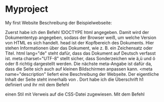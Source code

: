 # Myproject

My first Website
Beschreibung der Beispielwebseite:

Zuerst habe ich den Befehl !DOCTYPE html angegeben. Damit wird der Dokumententyp angegeben, sodass der Browser weiß, um welche Version von HTML
es sich handelt.
head ist der Kopfbereich des Dokuments. Hier stehen Informationen über das Dokument, wie z. B. ein Zeichensatz oder Titel.
html lang="de" steht dafür, dass das Dokument auf Deutsch verfasst ist.
meta charset="UTF-8" stellt sicher, dass Sonderzeichen wie ä,ü und ö oder ß richtig dargestellt werden.
Die nächste meta-Angabe ist dafür da, dass die Seite sich auch auf kleinen Bildschirmen anpassen kann.
<meta name="description" liefert eine Beschreibung der Webseite.
Der eigentliche Inhalt der Seite steht innerhalb von <body>. Dort habe ich die Überschrift h1 definiert und ihr mit dem Befehl
<link rel= "stylesheet" href="stil css"> einen Stil mit Verweis auf die CSS-Datei zugewiesen.
Mit dem Befehl <style> habe ich der Überschrift 1 direkt einen grauen Hintergrund hinzugefügt.
Die Befehle header, article, nav und main sind für die Struktur der Webseite hilfreich. Der Befehl header ist der Kopfbereich. Im Unterschied zu head
kann header Inhalte auf der Seite darstellen. 
Der Befehl <nav> ist für die Seitennavigation vorgesehen. Innerhalb des Befehls <nav> kommen die Besucher über die Links zu anderen Webseiten.
<main> stellt den Hauptteil der Webseite dar. Article Elemente sind Inhalte, die auch eigenständig existieren können. Man kann sie beispielsweise
mit einem Blogeintrag vergleichen. <footer> kennzeichnet den Fußbereich. Über den Befehl <ul> habe ich eine ungeordnete Liste erstellt.
Mit "li" stelle ich die Aufzählungspunkte dar. <a href> macht aus den Aufzählungspunkten Links. href verweist auf andere Webseiten. Mit Klick auf den
Link wird man direkt auf eine andere Webseite verwiesen. Im Projekt selbst habe ich noch zwei Bilder eingebaut. Mit dem Befehl "img src" können 
die Bilder eingefügt werden. Sie müssen sich jedoch im gleichen Ordner wie die html Datei selbst befinden. <figcaption> hat die Funktion einen Text
beim Bild einzufügen. Mittels <p> habe ich die Zeilenumbrüche gemacht. Das letzte Tool, das ich eingebaut habe, ist das Tool <script>
Mittels <script>alert("Hallo Welt") scheint ein Kästchen auf, bevor man auf die Seite kommt. Dieses zeigt den Text Hallo Welt an.
  
